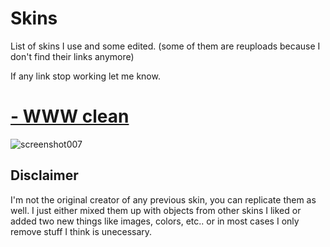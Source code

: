 # Skins
List of skins I use and some edited. (some of them are reuploads because I don't find their links anymore)

If any link stop working let me know.

# [-  WWW clean](https://www.dropbox.com/scl/fi/dquyxv32f9fj7v2yg5aqa/WWW-clean.osk?rlkey=v7pgvcr7ydjm3cswxp1mcef04&st=i39ica7y&dl=1)
 ![screenshot007](https://github.com/user-attachments/assets/d848b54d-787f-4be6-b4ea-106197a8bd82)

## Disclaimer
I'm not the original creator of any previous skin, you can replicate them as well. I just either mixed them up with objects from other skins I liked or added two new things like images, colors, etc.. or in most cases I only remove stuff I think is unecessary.
 
